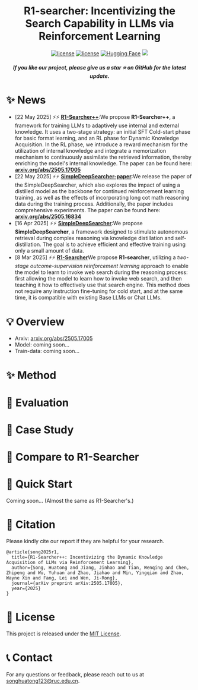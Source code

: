 
<h1 align="center"> R1-searcher:  Incentivizing the Search Capability in LLMs via Reinforcement Learning</a></h1>


<div align="center">
<a href="./LICENSE"><img src="https://img.shields.io/badge/Code_License-MIT-blue" alt="license"></a>
<a href="./LICENSE"><img src="https://img.shields.io/badge/Model_License-MIT-blue" alt="license"></a>
<a href="https://github.com/RUCAIBox/R1-Searcher-plus"><img alt="Hugging Face" src="https://img.shields.io/badge/%F0%9F%A4%97%20Hugging%20Face-blue?color=8A2BE2"></a>
<a href="https://arxiv.org/abs/2505.17005" target="_blank"><img src=https://img.shields.io/badge/arXiv-b5212f.svg?logo=arxiv></a>

</div>



<h5 align="center"> If you like our project, please give us a star ⭐ on GitHub for the latest update.</h5>


# ✨ News
+ [22 May 2025] ⚡️⚡️ [**R1-Searcher++**](https://github.com/RUCAIBox/R1-Searcher-plus):We propose **R1-Searcher++**,  a framework for training LLMs to adaptively use internal and external knowledge. It uses a two-stage strategy: an initial SFT Cold-start phase for basic format learning, and an RL phase for Dynamic
Knowledge Acquisition. In the RL phase, we introduce a reward mechanism for the utilization of internal knowledge and integrate a memorization mechanism to continuously assimilate the retrieved information, thereby enriching the model's internal knowledge.
The paper can be found here: [**arxiv.org/abs/2505.17005**](https://arxiv.org/abs/2505.17005)
+ [22 May 2025] ⚡️⚡️ [**SimpleDeepSearcher-paper**](https://github.com/RUCAIBox/SimpleDeepSearcher):We release the paper of the SimpleDeepSearcher, which also explores the impact of using a distilled model as the backbone for continued reinforcement learning training, as well as the effects of incorporating long cot math reasoning data during the training process. Additionally, the paper includes comprehensive experiments. The paper can be found here: [**arxiv.org/abs/2505.16834**](https://arxiv.org/abs/2505.16834)
+ [16 Apr 2025] ⚡️⚡️ [**SimpleDeepSearcher**](https://github.com/RUCAIBox/SimpleDeepSearcher):We propose **SimpleDeepSearcher**, a framework designed to stimulate autonomous retrieval during complex reasoning via knowledge distillation and self-distillation. The goal is to achieve efficient and effective training using only a small amount of data.
+ [8 Mar 2025] ⚡️⚡️ [**R1-Searcher**](https://arxiv.org/abs/2503.05592)We propose **R1-searcher**, utilizing a *two-stage outcome-supervision reinforcement learning* approach to enable the model to learn to invoke web search during the reasoning process: first allowing the model to learn how to invoke web search, and then teaching it how to effectively use that search engine. This method does not require any instruction fine-tuning for cold start, and at the same time, it is compatible with existing Base LLMs or Chat LLMs.
# 💡 Overview


- Arxiv: [arxiv.org/abs/2505.17005](arxiv.org/abs/2505.17005)
- Model: coming soon...
- Train-data: coming soon...


# ✨ Method


# 📄 Evaluation


# 💫 Case Study

# 🙌 Compare to R1-Searcher



# 🏃 Quick Start
Coming soon... (Almost the same as R1-Searcher's.)

# 📄 Citation
Please kindly cite our report if they are helpful for your research.

```
@article{song2025r1,
  title={R1-Searcher++: Incentivizing the Dynamic Knowledge Acquisition of LLMs via Reinforcement Learning},
  author={Song, Huatong and Jiang, Jinhao and Tian, Wenqing and Chen, Zhipeng and Wu, Yuhuan and Zhao, Jiahao and Min, Yingqian and Zhao, Wayne Xin and Fang, Lei and Wen, Ji-Rong},
  journal={arXiv preprint arXiv:2505.17005},
  year={2025}
}
```

# 📄 License

This project is released under the [MIT License](LICENSE).

# 📞 Contact

For any questions or feedback, please reach out to us at [songhuatong123@ruc.edu.cn](songhuatong123@ruc.edu.cn).
